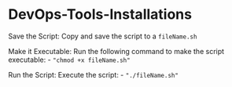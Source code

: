 # DevOps-Tools-Installations

Save the Script: Copy and save the script to a `fileName.sh`

Make it Executable: Run the following command to make the script executable: - `"chmod +x fileName.sh"`

Run the Script: Execute the script: - `"./fileName.sh"`
